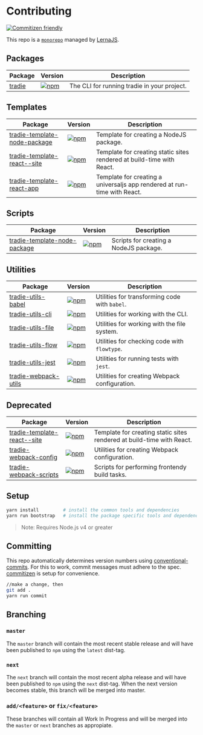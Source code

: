 # Contributing

[![Commitizen friendly](https://img.shields.io/badge/commitizen-friendly-brightgreen.svg)](http://commitizen.github.io/cz-cli/)

This repo is a [`monorepo`](https://github.com/babel/babel/blob/master/doc/design/monorepo.md) managed by [LernaJS](https://lernajs.io).

## Packages

| Package | Version | Description |
|---------|---------|-------------|
| [tradie](../packages/tradie) | [![npm](https://img.shields.io/npm/v/tradie.svg)]() | The CLI for running tradie in your project. |

## Templates

| Package | Version | Description |
|---------|---------|-------------|
| [tradie-template-node-package](../packages/tradie-template-node-package) | [![npm](https://img.shields.io/npm/v/tradie-template-node-package.svg)]() | Template for creating a NodeJS package. |
| [tradie-template-react--site](../packages/tradie-template-react-site) | [![npm](https://img.shields.io/npm/v/tradie-template-react-site.svg)]() | Template for creating static sites rendered at build-time with React. |
| [tradie-template-react-app](../packages/tradie-template-react-app) | [![npm](https://img.shields.io/npm/v/tradie-template-react-app.svg)]() | Template for creating a universaljs app rendered at run-time with React. |

## Scripts

| Package | Version | Description |
|---------|---------|-------------|
| [tradie-template-node-package](../packages/tradie-template-template-node-package) | [![npm](https://img.shields.io/npm/v/tradie-template-template-nodejs-package.svg)]() | Scripts for creating a NodeJS package. |

## Utilities

| Package | Version | Description |
|---------|---------|-------------|
| [tradie-utils-babel](../packages/tradie-utils-babel) | [![npm](https://img.shields.io/npm/v/tradie-utils-babel.svg)]() | Utilities for transforming code with `babel`. |
| [tradie-utils-cli](../packages/tradie-utils-cli) | [![npm](https://img.shields.io/npm/v/tradie-utils-cli.svg)]() | Utilities for working with the CLI. |
| [tradie-utils-file](../packages/tradie-utils-file) | [![npm](https://img.shields.io/npm/v/tradie-utils-file.svg)]() | Utilities for working with the file system. |
| [tradie-utils-flow](../packages/tradie-utils-flow) | [![npm](https://img.shields.io/npm/v/tradie-utils-flow.svg)]() | Utilities for checking code with `flowtype`. |
| [tradie-utils-jest](../packages/tradie-utils-jest) | [![npm](https://img.shields.io/npm/v/tradie-utils-jest.svg)]() | Utilities for running tests with `jest`. |
| [tradie-webpack-utils](../packages/tradie-webpack-utils) | [![npm](https://img.shields.io/npm/v/tradie-webpack-utils.svg)]() | Utilities for creating Webpack configuration. |

## Deprecated

| Package | Version | Description |
|---------|---------|-------------|
| [tradie-template-react--site](../packages/tradie-template-react-static-site) | [![npm](https://img.shields.io/npm/v/tradie-template-react-static-site.svg)]() | Template for creating static sites rendered at build-time with React. |
| [tradie-webpack-config](../packages/tradie-webpack-config) | [![npm](https://img.shields.io/npm/v/tradie-webpack-config.svg)]() | Utilities for creating Webpack configuration. |
| [tradie-webpack-scripts](../packages/tradie-webpack-scripts) | [![npm](https://img.shields.io/npm/v/tradie-webpack-scripts.svg)]() | Scripts for performing frontendy build tasks. |


## Setup

```bash
yarn install         # install the common tools and dependencies
yarn run bootstrap   # install the package specific tools and dependencies
```

> Note: Requires Node.js v4 or greater

## Committing

This repo automatically determines version numbers using [conventional-commits](https://conventionalcommits.org/). For this to work, commit messages must adhere to the spec. [commitizen](https://github.com/commitizen/cz-cli) is setup for convenience.

```bash
//make a change, then
git add .
yarn run commit
```

## Branching

### `master`

The `master` branch will contain the most recent stable release and will have been published to `npm` using the `latest` dist-tag.

### `next`

The `next` branch will contain the most recent alpha release and will have been published to `npm` using the `next` dist-tag. When the next version becomes stable, this branch will be merged into master.

### `add/<feature>` or `fix/<feature>`

These branches will contain all Work In Progress and will be merged into the `master` or `next` branches as appropiate.


